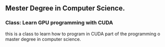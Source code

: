 ## Mester Degree in Computer Science. 

### Class: Learn GPU programming with CUDA

this is a class to learn how to program in CUDA part of the programming o master degree in computer science.


